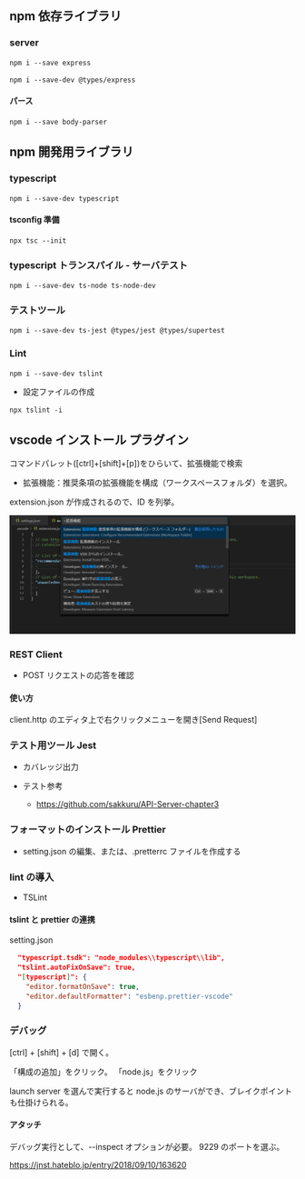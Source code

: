 ## npm 依存ライブラリ

### server

```
npm i --save express
```

```
npm i --save-dev @types/express
```

#### パース

```
npm i --save body-parser
```

## npm 開発用ライブラリ

### typescript

```
npm i --save-dev typescript
```

#### tsconfig 準備

```console
npx tsc --init
```

### typescript トランスパイル - サーバテスト

```
npm i --save-dev ts-node ts-node-dev
```

### テストツール

```
npm i --save-dev ts-jest @types/jest @types/supertest
```

### Lint

```
npm i --save-dev tslint
```

- 設定ファイルの作成

```
npx tslint -i
```

## vscode インストール プラグイン

コマンドパレット([ctrl]+[shift]+[p])をひらいて、拡張機能で検索

- 拡張機能：推奨条項の拡張機能を構成（ワークスペースフォルダ）を選択。

extension.json が作成されるので、ID を列挙。

![](./img/ext-setting.png)

### REST Client

- POST リクエストの応答を確認

#### 使い方

client.http のエディタ上で右クリックメニューを開き[Send Request]

### テスト用ツール Jest

- カバレッジ出力
- テスト参考

  - https://github.com/sakkuru/API-Server-chapter3

### フォーマットのインストール Prettier

- setting.json の編集、または、.pretterrc ファイルを作成する

### lint の導入

- TSLint

#### tslint と prettier の連携

setting.json

```json
  "typescript.tsdk": "node_modules\\typescript\\lib",
  "tslint.autoFixOnSave": true,
  "[typescript]": {
    "editor.formatOnSave": true,
    "editor.defaultFormatter": "esbenp.prettier-vscode"
  }
```

### デバッグ

[ctrl] + [shift] + [d] で開く。

「構成の追加」をクリック。
「node.js」をクリック

launch server を選んで実行すると node.js のサーバができ、ブレイクポイントも仕掛けられる。

#### アタッチ

デバッグ実行として、--inspect オプションが必要。
9229 のポートを選ぶ。

https://jnst.hateblo.jp/entry/2018/09/10/163620
